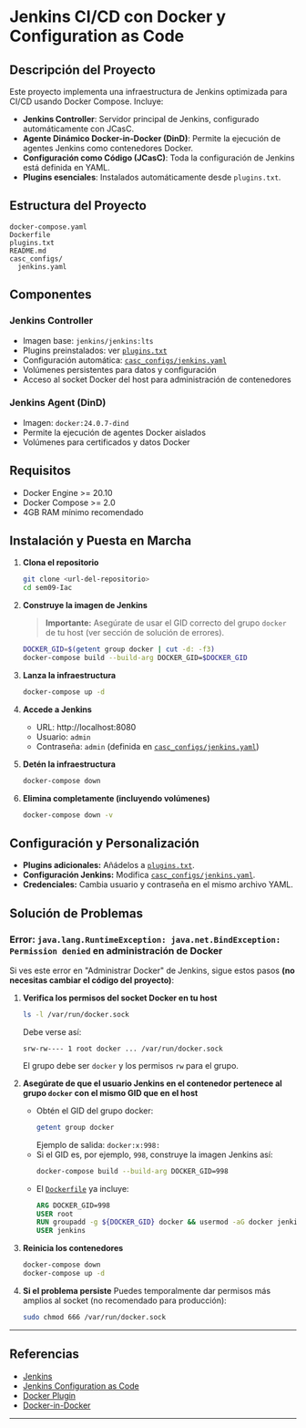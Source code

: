 # Jenkins CI/CD con Docker y Configuration as Code

## Descripción del Proyecto

Este proyecto implementa una infraestructura de Jenkins optimizada para CI/CD usando Docker Compose. Incluye:

- **Jenkins Controller**: Servidor principal de Jenkins, configurado automáticamente con JCasC.
- **Agente Dinámico Docker-in-Docker (DinD)**: Permite la ejecución de agentes Jenkins como contenedores Docker.
- **Configuración como Código (JCasC)**: Toda la configuración de Jenkins está definida en YAML.
- **Plugins esenciales**: Instalados automáticamente desde `plugins.txt`.

## Estructura del Proyecto

```
docker-compose.yaml
Dockerfile
plugins.txt
README.md
casc_configs/
  jenkins.yaml
```

## Componentes

### Jenkins Controller

- Imagen base: `jenkins/jenkins:lts`
- Plugins preinstalados: ver [`plugins.txt`](plugins.txt)
- Configuración automática: [`casc_configs/jenkins.yaml`](casc_configs/jenkins.yaml)
- Volúmenes persistentes para datos y configuración
- Acceso al socket Docker del host para administración de contenedores

### Jenkins Agent (DinD)

- Imagen: `docker:24.0.7-dind`
- Permite la ejecución de agentes Docker aislados
- Volúmenes para certificados y datos Docker

## Requisitos

- Docker Engine >= 20.10
- Docker Compose >= 2.0
- 4GB RAM mínimo recomendado

## Instalación y Puesta en Marcha

1. **Clona el repositorio**
   ```sh
   git clone <url-del-repositorio>
   cd sem09-Iac
   ```

2. **Construye la imagen de Jenkins**
   > **Importante:** Asegúrate de usar el GID correcto del grupo `docker` de tu host (ver sección de solución de errores).
   ```sh
   DOCKER_GID=$(getent group docker | cut -d: -f3)
   docker-compose build --build-arg DOCKER_GID=$DOCKER_GID
   ```

3. **Lanza la infraestructura**
   ```sh
   docker-compose up -d
   ```

4. **Accede a Jenkins**
   - URL: http://localhost:8080
   - Usuario: `admin`
   - Contraseña: `admin` (definida en [`casc_configs/jenkins.yaml`](casc_configs/jenkins.yaml))

5. **Detén la infraestructura**
   ```sh
   docker-compose down
   ```

6. **Elimina completamente (incluyendo volúmenes)**
   ```sh
   docker-compose down -v
   ```

## Configuración y Personalización

- **Plugins adicionales:** Añádelos a [`plugins.txt`](plugins.txt).
- **Configuración Jenkins:** Modifica [`casc_configs/jenkins.yaml`](casc_configs/jenkins.yaml).
- **Credenciales:** Cambia usuario y contraseña en el mismo archivo YAML.

## Solución de Problemas

### Error: `java.lang.RuntimeException: java.net.BindException: Permission denied` en administración de Docker

Si ves este error en "Administrar Docker" de Jenkins, sigue estos pasos **(no necesitas cambiar el código del proyecto)**:

1. **Verifica los permisos del socket Docker en tu host**
   ```sh
   ls -l /var/run/docker.sock
   ```
   Debe verse así:
   ```
   srw-rw---- 1 root docker ... /var/run/docker.sock
   ```
   El grupo debe ser `docker` y los permisos `rw` para el grupo.

2. **Asegúrate de que el usuario Jenkins en el contenedor pertenece al grupo `docker` con el mismo GID que en el host**
   - Obtén el GID del grupo docker:
     ```sh
     getent group docker
     ```
     Ejemplo de salida: `docker:x:998:`
   - Si el GID es, por ejemplo, `998`, construye la imagen Jenkins así:
     ```sh
     docker-compose build --build-arg DOCKER_GID=998
     ```
   - El [`Dockerfile`](Dockerfile) ya incluye:
     ```dockerfile
     ARG DOCKER_GID=998
     USER root
     RUN groupadd -g ${DOCKER_GID} docker && usermod -aG docker jenkins
     USER jenkins
     ```

3. **Reinicia los contenedores**
   ```sh
   docker-compose down
   docker-compose up -d
   ```

4. **Si el problema persiste**
   Puedes temporalmente dar permisos más amplios al socket (no recomendado para producción):
   ```sh
   sudo chmod 666 /var/run/docker.sock
   ```

---

## Referencias

- [Jenkins](https://www.jenkins.io/)
- [Jenkins Configuration as Code](https://www.jenkins.io/projects/jcasc/)
- [Docker Plugin](https://plugins.jenkins.io/docker-plugin/)
- [Docker-in-Docker](https://hub.docker.com/_/docker)

---
